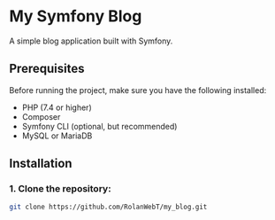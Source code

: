 # My Symfony Blog

A simple blog application built with Symfony.

## Prerequisites

Before running the project, make sure you have the following installed:

- PHP (7.4 or higher)
- Composer
- Symfony CLI (optional, but recommended)
- MySQL or MariaDB

## Installation

### 1. Clone the repository:

```bash
git clone https://github.com/RolanWebT/my_blog.git
```
